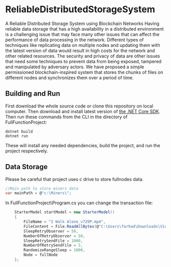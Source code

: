 # ReliableDistributedStorageSystem
A Reliable Distributed Storage System using Blockchain Networks
Having reliable data storage that has a high availability in a distributed environment is a challenging issue that may face many other issues that can affect the performance of data processing in the network. 
Different types of techniques like replicating data on multiple nodes and updating them with the latest version of data would result in high costs for the network and other related resources. 
The security and privacy of data are other issues that need some techniques to prevent data from being exposed, tampered and manipulated by adversary actors. 
We have proposed a simple permissioned blockchain-inspired system that stores the chunks of files on different nodes and synchronizes them over a period of time. 

## Building and Run
First download the whole source code or clone this repository on local computer. Then download and install latest version of [the .NET Core SDK](https://www.microsoft.com/net/download). Then run
these commands from the CLI in the directory of FullFunctionProject:

```console
dotnet build
dotnet run
```

These will install any needed dependencies, build the project, and run
the project respectively.

## Data Storage
Please be careful that project uses c drive to store fullnodes data. 
```csharp
//Main path to store miners data
var mainPath = @"c:\Miners\";
```

In FullFunctionProject\Program.cs you can change the transaction file:
```csharp
    StarterModel startModel = new StarterModel()
    {
        FileName = "I Walk Alone_v720P.mp4",
        FileContent = File.ReadAllBytes(@"C:\Users\farhad\Downloads\Video\I Walk Alone_v720P.mp4"),
        SleepRetryObserver = 50,
        NumberOfRetryObserver = 50,
        SleepRetrySendFile = 1000,
        NumberOfRetrySendFile = 3,
        RandomizeRangeSleep = 1000,
        Node = fullNode
    };
```